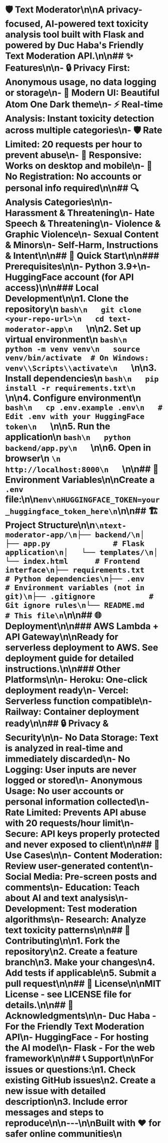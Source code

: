 # 🛡️ Text Moderator\n\nA privacy-focused, AI-powered text toxicity analysis tool built with Flask and powered by Duc Haba's Friendly Text Moderation API.\n\n## ✨ Features\n\n- **🔒 Privacy First**: Anonymous usage, no data logging or storage\n- **🎨 Modern UI**: Beautiful Atom One Dark theme\n- **⚡ Real-time Analysis**: Instant toxicity detection across multiple categories\n- **🛡️ Rate Limited**: 20 requests per hour to prevent abuse\n- **📱 Responsive**: Works on desktop and mobile\n- **🚫 No Registration**: No accounts or personal info required\n\n## 🔍 Analysis Categories\n\n- Harassment & Threatening\n- Hate Speech & Threatening\n- Violence & Graphic Violence\n- Sexual Content & Minors\n- Self-Harm, Instructions & Intent\n\n## 🚀 Quick Start\n\n### Prerequisites\n\n- Python 3.9+\n- HuggingFace account (for API access)\n\n### Local Development\n\n1. **Clone the repository**\n   ```bash\n   git clone <your-repo-url>\n   cd text-moderator-app\n   ```\n\n2. **Set up virtual environment**\n   ```bash\n   python -m venv venv\n   source venv/bin/activate  # On Windows: venv\\Scripts\\activate\n   ```\n\n3. **Install dependencies**\n   ```bash\n   pip install -r requirements.txt\n   ```\n\n4. **Configure environment**\n   ```bash\n   cp .env.example .env\n   # Edit .env with your HuggingFace token\n   ```\n\n5. **Run the application**\n   ```bash\n   python backend/app.py\n   ```\n\n6. **Open in browser**\n   ```\n   http://localhost:8000\n   ```\n\n## 🔐 Environment Variables\n\nCreate a `.env` file:\n\n```env\nHUGGINGFACE_TOKEN=your_huggingface_token_here\n```\n\n## 🏗️ Project Structure\n\n```\ntext-moderator-app/\n├── backend/\n│   ├── app.py              # Flask application\n│   └── templates/\n│       └── index.html      # Frontend interface\n├── requirements.txt        # Python dependencies\n├── .env                   # Environment variables (not in git)\n├── .gitignore            # Git ignore rules\n└── README.md             # This file\n```\n\n## 🌐 Deployment\n\n### AWS Lambda + API Gateway\n\nReady for serverless deployment to AWS. See deployment guide for detailed instructions.\n\n### Other Platforms\n\n- **Heroku**: One-click deployment ready\n- **Vercel**: Serverless function compatible\n- **Railway**: Container deployment ready\n\n## 🔒 Privacy & Security\n\n- **No Data Storage**: Text is analyzed in real-time and immediately discarded\n- **No Logging**: User inputs are never logged or stored\n- **Anonymous Usage**: No user accounts or personal information collected\n- **Rate Limited**: Prevents API abuse with 20 requests/hour limit\n- **Secure**: API keys properly protected and never exposed to client\n\n## 🎯 Use Cases\n\n- **Content Moderation**: Review user-generated content\n- **Social Media**: Pre-screen posts and comments\n- **Education**: Teach about AI and text analysis\n- **Development**: Test moderation algorithms\n- **Research**: Analyze text toxicity patterns\n\n## 🤝 Contributing\n\n1. Fork the repository\n2. Create a feature branch\n3. Make your changes\n4. Add tests if applicable\n5. Submit a pull request\n\n## 📄 License\n\nMIT License - see LICENSE file for details.\n\n## 🙏 Acknowledgments\n\n- **Duc Haba** - For the Friendly Text Moderation API\n- **HuggingFace** - For hosting the AI model\n- **Flask** - For the web framework\n\n## 📞 Support\n\nFor issues or questions:\n1. Check existing GitHub issues\n2. Create a new issue with detailed description\n3. Include error messages and steps to reproduce\n\n---\n\n**Built with ❤️ for safer online communities**\n